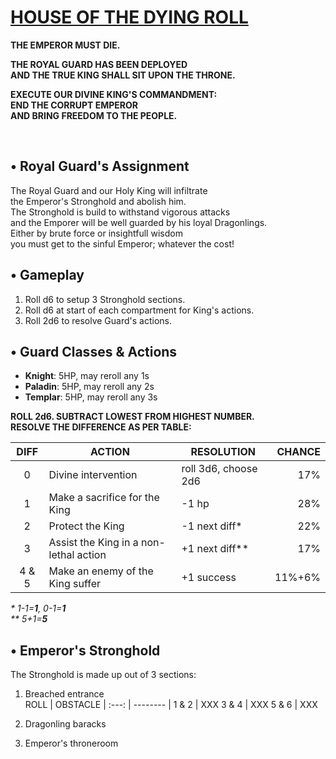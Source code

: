 <!-- <img src="https://raw.githubusercontent.com/roelosaurus/house-of-the-dying-roll/master/cover.jpg" width="425"> -->

# [HOUSE OF THE DYING ROLL](https://raw.githubusercontent.com/roelosaurus/house-of-the-dying-roll/master/cover.jpg)

**THE EMPEROR MUST DIE.**  
  
**THE ROYAL GUARD HAS BEEN DEPLOYED**  
**AND THE TRUE KING SHALL SIT UPON THE THRONE.**  
  
**EXECUTE OUR DIVINE KING'S COMMANDMENT:**  
**END THE CORRUPT EMPEROR**  
**AND BRING FREEDOM TO THE PEOPLE.**  



<br/>



## • Royal Guard's Assignment

The Royal Guard and our Holy King will infiltrate  
the Emperor's Stronghold and abolish him.  
The Stronghold is build to withstand vigorous attacks  
and the Emporer will be well guarded by his loyal Dragonlings.  
Either by brute force or insightfull wisdom  
you must get to the sinful Emperor; whatever the cost!  



## • Gameplay

1. Roll d6 to setup 3 Stronghold sections.  
2. Roll d6 at start of each compartment for King's actions.  
3. Roll 2d6 to resolve Guard's actions.



## • Guard Classes & Actions

- **Knight**: 5HP, may reroll any 1s  
- **Paladin**: 5HP, may reroll any 2s  
- **Templar**: 5HP, may reroll any 3s  

**ROLL 2d6. SUBTRACT LOWEST FROM HIGHEST NUMBER.**  
**RESOLVE THE DIFFERENCE AS PER TABLE:**
 
DIFF  |                   ACTION               |    RESOLUTION        | CHANCE
:---: | -------------------------------------- | -------------------  | -----:
  0   | Divine intervention                    | roll 3d6, choose 2d6 |  17%
  1   | Make a sacrifice for the King          | -1 hp                |  28%
  2   | Protect the King                       | -1 next diff*        |  22%
  3   | Assist the King in a non-lethal action | +1 next diff**       |  17%
4 & 5 | Make an enemy of the King suffer       | +1 success           | 11%+6% 

*&ast; 1-1=**1**, 0-1=**1***  
*&ast;&ast; 5+1=**5***

<!-- https://anydice.com/program/2bd5 -->



## • Emperor's Stronghold
 
The Stronghold is made up out of 3 sections:  
1. Breached entrance  
ROLL  | OBSTACLE |
:---: | -------- |
1 & 2 | XXX
3 & 4 | XXX
5 & 6 | XXX

2. Dragonling baracks  
3. Emperor's throneroom
